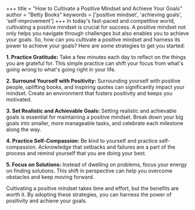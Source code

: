 
+++
title = "How to Cultivate a Positive Mindset and Achieve Your Goals"
author = "Betty Books"
keywords = ['positive mindset', 'achieving goals', 'self-improvement']
+++
In today's fast-paced and competitive world, cultivating a positive mindset is crucial for success. A positive mindset not only helps you navigate through challenges but also enables you to achieve your goals. So, how can you cultivate a positive mindset and harness its power to achieve your goals? Here are some strategies to get you started:

**1. Practice Gratitude:** Take a few minutes each day to reflect on the things you are grateful for. This simple practice can shift your focus from what's going wrong to what's going right in your life.

**2. Surround Yourself with Positivity:** Surrounding yourself with positive people, uplifting books, and inspiring quotes can significantly impact your mindset. Create an environment that fosters positivity and keeps you motivated.

**3. Set Realistic and Achievable Goals:** Setting realistic and achievable goals is essential for maintaining a positive mindset. Break down your big goals into smaller, more manageable tasks, and celebrate each milestone along the way.

**4. Practice Self-Compassion:** Be kind to yourself and practice self-compassion. Acknowledge that setbacks and failures are a part of the process and remind yourself that you are doing your best.

**5. Focus on Solutions:** Instead of dwelling on problems, focus your energy on finding solutions. This shift in perspective can help you overcome obstacles and keep moving forward.

Cultivating a positive mindset takes time and effort, but the benefits are worth it. By adopting these strategies, you can harness the power of positivity and achieve your goals.
